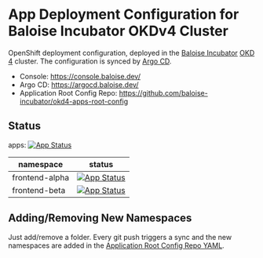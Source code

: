 # App Deployment Configuration for Baloise Incubator OKDv4 Cluster

OpenShift deployment configuration, deployed in the [Baloise Incubator](https://github.com/baloise-incubator) [OKD 4](https://www.okd.io/) cluster. The configuration is synced by [Argo CD](https://argoproj.github.io/projects/argo-cd).

- Console: https://console.baloise.dev/
- Argo CD: https://argocd.baloise.dev/
- Application Root Config Repo: https://github.com/baloise-incubator/okd4-apps-root-config

## Status
apps: [![App Status](https://argocd.baloise.dev/api/badge?name=okd4-bal-code-camp-micro-frontend-apps-apps&revision=true)](https://argocd.baloise.dev/applications/okd4-bal-code-camp-micro-frontend-apps-apps)

|namespace|status
|-|-|
|frontend-alpha|[![App Status](https://argocd.baloise.dev/api/badge?name=frontend-alpha&revision=true)](https://argocd.baloise.dev/applications/frontend-alpha)|
|frontend-beta|[![App Status](https://argocd.baloise.dev/api/badge?name=frontend-beta&revision=true)](https://argocd.baloise.dev/applications/frontend-beta)|

## Adding/Removing New Namespaces
Just add/remove a folder. Every git push triggers a sync and the new namespaces are added in the [Application Root Config Repo YAML](https://github.com/baloise-incubator/okd4-apps-root-config/blob/master/apps/okd4-bal-code-camp-micro-frontend-apps.yaml).